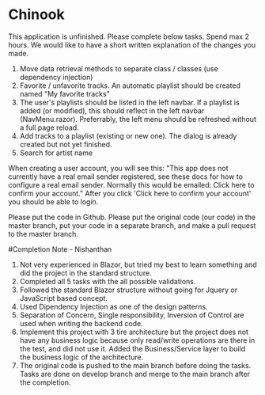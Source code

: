 # Chinook

This application is unfinished. Please complete below tasks. Spend max 2 hours.
We would like to have a short written explanation of the changes you made.

1. Move data retrieval methods to separate class / classes (use dependency injection)
2. Favorite / unfavorite tracks. An automatic playlist should be created named "My favorite tracks"
3. The user's playlists should be listed in the left navbar. If a playlist is added (or modified), this should reflect in the left navbar (NavMenu.razor). Preferrably, the left menu should be refreshed without a full page reload.
4. Add tracks to a playlist (existing or new one). The dialog is already created but not yet finished.
5. Search for artist name

When creating a user account, you will see this:
"This app does not currently have a real email sender registered, see these docs for how to configure a real email sender. Normally this would be emailed: Click here to confirm your account."
After you click 'Click here to confirm your account' you should be able to login.

Please put the code in Github. Please put the original code (our code) in the master branch, put your code in a separate branch, and make a pull request to the master branch.


#Completion Note - Nishanthan
1. Not very experienced in Blazor, but tried my best to learn something and did the project in the standard structure.
2. Completed all 5 tasks with the all possible validations.
3. Followed the standard Blazor structure without going for Jquery or JavaScript based concept.
4. Used Dipendency Injection as one of the design patterns.
5. Separation of Concern, Single responsibility, Inversion of Control are used when writing the backend code.
6. Implement this project with 3 tire architecture but the project does not have any business logic because only read/write operations are there in the test, and did not use it. Added the Business/Service layer to build the business logic of the architecture.
7. The original code is pushed to the main branch before doing the tasks. Tasks are done on develop branch and merge to the main branch after the completion.